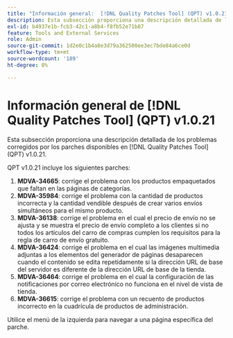 ```yaml
---
title: "Información general:  [!DNL Quality Patches Tool] (QPT) v1.0.21"
description: Esta subsección proporciona una descripción detallada de los problemas corregidos por los parches disponibles en  [!DNL Quality Patches Tool] (QPT) v1.0.21.
exl-id: b4937e1b-fcb3-42c1-a8b4-f8fb52e71b87
feature: Tools and External Services
role: Admin
source-git-commit: 1d2e0c1b4a8e3d79a362500ee3ec7bde84a6ce0d
workflow-type: tm+mt
source-wordcount: '189'
ht-degree: 0%

---
```


# Información general de [!DNL Quality Patches Tool] (QPT) v1.0.21

Esta subsección proporciona una descripción detallada de los problemas corregidos por los parches disponibles en [!DNL Quality Patches Tool] (QPT) v1.0.21.

QPT v1.0.21 incluye los siguientes parches:

1. **MDVA-34665**: corrige el problema con los productos empaquetados que faltan en las páginas de categorías.
1. **MDVA-35984**: corrige el problema con la cantidad de productos incorrecta y la cantidad vendible después de crear varios envíos simultáneos para el mismo producto.
1. **MDVA-36138**: corrige el problema en el cual el precio de envío no se ajusta y se muestra el precio de envío completo a los clientes si no todos los artículos del carro de compras cumplen los requisitos para la regla de carro de envío gratuito.
1. **MDVA-36424**: corrige el problema en el cual las imágenes multimedia adjuntas a los elementos del generador de páginas desaparecen cuando el contenido se edita repetidamente si la dirección URL de base del servidor es diferente de la dirección URL de base de la tienda.
1. **MDVA-36464**: corrige el problema en el cual la configuración de las notificaciones por correo electrónico no funciona en el nivel de vista de tienda.
1. **MDVA-36615**: corrige el problema con un recuento de productos incorrecto en la cuadrícula de productos de administración.

Utilice el menú de la izquierda para navegar a una página específica del parche.
